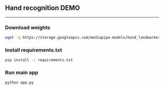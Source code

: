 ## Hand recognition DEMO
---
### Download weights
```bash
wget -q https://storage.googleapis.com/mediapipe-models/hand_landmarker/hand_landmarker/float16/1/hand_landmarker.task -O weights/<file_name>.task
```

### Install requirements.txt
```bash
pip install -r requirements.txt
```

### Run main app
```python
python app.py
```